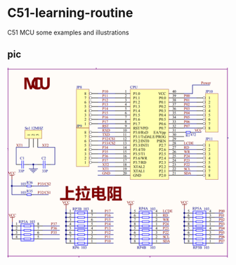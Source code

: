 # C51-learning-routine
C51 MCU some examples and illustrations

## pic
![image](https://github.com/tonixtom/C51-learning-routine/blob/master/MCU.png)
